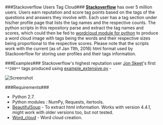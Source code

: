 ###Stackoverflow Users Tag Cloud###
[**Stackoverflow**](http://stackoverflow.com/) has over 5 million users. Users earn reputation and score tag points based on the tags of the questions and answers they involve with. Each user has a tag section under his/her profile page that lists the tag names and the respective counts. The python scripts in this repository parse and extract the tag names and scores, which could then be fed to [wordcloud module for python](https://github.com/amueller/word_cloud) to produce a word cloud image with tags being the words and their respective sizes being proportional to the respective scores. Please note that the scripts work with the current (as of Jan 11th, 2016) html format used by Stackoverflow for storing user profiles and their tags information.

###Examples###
Stackoverflow's highest reputation user [Jon Skeet](http://stackoverflow.com/users/22656/jon-skeet)'s first `**200**` tags produced using [example_extensive.py](https://github.com/droyed/stackoverflow_tag_cloud/blob/master/example_extensive.py) -

![Screenshot](https://raw.githubusercontent.com/droyed/stackoverflow_tag_cloud/master/examples/TagCloud_extensive_Sketch%20Serif.png)

###Requirements###
* Python 2.7.
* Python modules : NumPy, Requests, itertools.
* [BeautifulSoup](http://www.crummy.com/software/BeautifulSoup/) - To extract html information. Works with version 4.4.1, might work with older versions too, but not tested. 
* [Word_cloud](https://github.com/amueller/word_cloud) - Word cloud creation.

